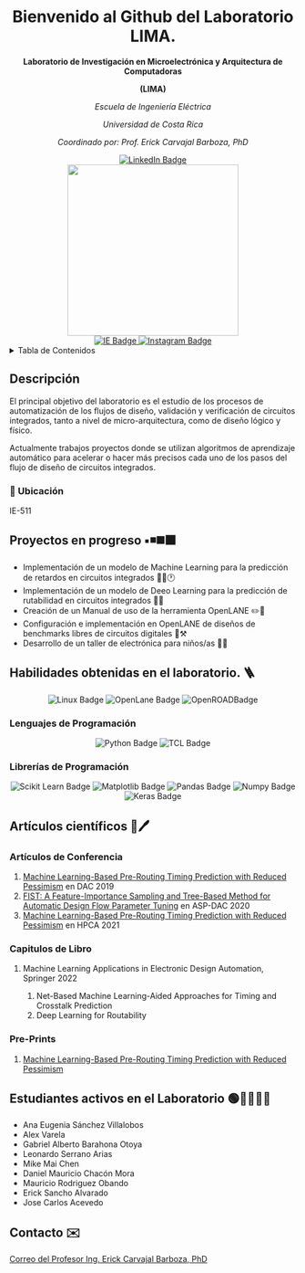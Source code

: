 <h1 align="center"> 
  Bienvenido al Github del Laboratorio LIMA.
</h1>

<p align="center">
<b> Laboratorio de Investigación en Microelectrónica y Arquitectura de Computadoras </b> 
</p>
<p align="center">
<b> (LIMA) </b>
</p>
<p align="center">
<em> Escuela de Ingeniería Eléctrica </em>
</p>
<p align="center">
<em> Universidad de Costa Rica </em>
</p>


<p align="center">
<em> Coordinado por: Prof. Erick Carvajal Barboza, PhD  </em>
</p>
<div id="badges" align="center">
  <a href="https://www.linkedin.com/in/erick-carvajal-barboza-983bba97/">
    <img src="https://img.shields.io/badge/LinkedIn-0077B5?style=for-the-badge&logo=linkedin&logoColor=white" alt="LinkedIn Badge"/>
  </a>
</div>



<div id="header" align="center">
  <img src="https://media.giphy.com/media/XreQmk7ETCak0/giphy.gif" width="300"/>
</div>

<div id="badges" align="center">
  <a href="https://eie.ucr.ac.cr/laboratorios/lima/">
    <img src="https://img.shields.io/badge/Página_Web_LIMA-darkblue?style=for-the-badge" alt="IE Badge"/>
  </a>
  <a href="https://instagram.com/lima_eie?igshid=MzRlODBiNWFlZA==">
    <img src="https://img.shields.io/badge/Instagram-E4405F?style=for-the-badge&logo=instagram&logoColor=white" alt="Instagram Badge"/>
  </a>
</div>



<!-- TABLE OF CONTENTS -->
<details>
  <summary>Tabla de Contenidos</summary>
  <ol>
    <li><a href="#descripcion">Descripción</a></li>
    <li><a href="#proyectos-en-progreso">Proyectos en progreso</a></li>
    <li><a href="#habilidades">Habilidades obtenidas en el laboratorioo</a></li>
    <li><a href="#articulos-cientificos">Artículos científicos</a></li>
    <li><a href="#contacto">Contacto</a></li>
  </ol>
</details>

## Descripción
<section id="descripcion">
El principal objetivo del laboratorio es el estudio de los procesos de automatización de los flujos de diseño, validación y verificación de circuitos integrados, tanto a nivel de micro-arquitectura, como de diseño lógico y físico.

Actualmente trabajos proyectos donde se utilizan algoritmos de aprendizaje automático para acelerar o hacer más precisos cada uno de los pasos del flujo de diseño de circuitos integrados.

### 📍 Ubicación 
  IE-511

## Proyectos en progreso ▪️◾◼️⬛
<section id="proyectos-en-progreso">
<ul>
  <li>Implementación de un modelo de Machine Learning para la predicción de retardos en circuitos integrados 🧑‍💻🕐</li>
  <li>Implementación de un modelo de Deeo Learning para la predicción de rutabilidad en circuitos integrados 🧑‍💻</li>
  <li>Creación de un Manual de uso de la herramienta OpenLANE ✏️📑</li>
  <li>Configuración e implementación en OpenLANE de diseños de benchmarks libres de circuitos digitales 🔗⚒️</li>
  <li>Desarrollo de un taller de electrónica para niños/as 👧👦</li>
</ul>

## Habilidades obtenidas en el laboratorio. 🪜
<section id="habilidades">
<div id="badges" align="center">
    <img src="https://img.shields.io/badge/Linux-FCC624?style=for-the-badge&logo=linux&logoColor=black" alt="Linux Badge"/>
   <img src="https://img.shields.io/badge/OpenLane-%2300c0f3?style=for-the-badge&labelColor=%2300c0f3" alt="OpenLane Badge"/>
   <img src="https://img.shields.io/badge/OpenROAD-%6dc067?style=for-the-badge&labelColor=%6dc067" alt="OpenROADBadge"/>
</div>


### Lenguajes de Programación
<div id="badges" align="center">
    <img src="https://img.shields.io/badge/Python-FFD43B?style=for-the-badge&logo=python&logoColor=blue" alt="Python Badge"/>
    <img src="https://img.shields.io/badge/TCL-76c893?style=for-the-badge&logoColor=white" alt="TCL Badge"/>
  
</div>

### Librerías de Programación
<div id="badges" align="center">
    <img src="https://img.shields.io/badge/scikit_learn-F7931E?style=for-the-badge&logo=scikit-learn&logoColor=white" alt="Scikit Learn Badge"/>
    <img src="https://img.shields.io/badge/Matplotlib-ff0000?style=for-the-badge&logo=Matplotlib&logoColor=black" alt="Matplotlib Badge"/>
    <img src="https://img.shields.io/badge/pandas-%23150458.svg?style=for-the-badge&logo=pandas&logoColor=white" alt="Pandas Badge"/>
    <img src="https://img.shields.io/badge/numpy-%23013243.svg?style=for-the-badge&logo=numpy&logoColor=white" alt="Numpy Badge"/>
  <img src="https://img.shields.io/badge/Keras-FF0000?style=for-the-badge&logo=keras&logoColor=white" alt="Keras Badge"/>
</div>

## Artículos científicos 📄🖊️
<section id="articulos-cientificos">

### Artículos de Conferencia

<ol>
    <li> <a href="https://ieeexplore.ieee.org/document/8807063">Machine Learning-Based Pre-Routing Timing Prediction with Reduced Pessimism</a> en DAC 2019 </li>
    <li> <a href="https://ieeexplore.ieee.org/abstract/document/9045201">FIST: A Feature-Importance Sampling and Tree-Based Method for Automatic Design Flow Parameter Tuning</a> en ASP-DAC 2020 </li>
    <li> <a href="https://ieeexplore.ieee.org/abstract/document/9407243">Machine Learning-Based Pre-Routing Timing Prediction with Reduced Pessimism</a> en HPCA 2021 </li>
</ol>
  
### Capitulos de Libro

<ol>
    <li> Machine Learning Applications in Electronic Design Automation, Springer 2022  </li>
    <ol>
      <li> Net-Based Machine Learning-Aided Approaches for Timing and Crosstalk Prediction </li>
       <li> Deep Learning for Routability </li>
    </ol>
</ol>

### Pre-Prints

<ol>
    <li> <a href="https://arxiv.org/abs/2303.15280">Machine Learning-Based Pre-Routing Timing Prediction with Reduced Pessimism</a> </li>
</ol>


## Estudiantes activos en el Laboratorio 🟢👨‍💻👩‍💻
<section id="estudiantes-activos-en-el-laboratorio">
<ul>
  <li>Ana Eugenia Sánchez Villalobos</li>
  <li>Alex Varela</li>
  <li>Gabriel Alberto Barahona Otoya</li>
  <li>Leonardo Serrano Arias</li>
  <li>Mike Mai Chen</li>
  <li>Daniel Mauricio Chacón Mora</li>
  <li>Mauricio Rodriguez Obando</li>
  <li>Erick Sancho Alvarado</li>
  <li>Jose Carlos Acevedo</li>
</ul>

## Contacto ✉️
<section id="contacto">
<a href="mailto:erick.carvajalbarboza@ucr.ac.cr">Correo del Profesor Ing. Erick Carvajal Barboza, PhD</a>

